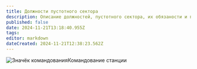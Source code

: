 ```yaml
---
title: Должности пустотного сектора
description: Описание должностей, пустотного сектора, их обязаности и права.
published: false
date: 2024-11-21T13:18:40.955Z
tags: 
editor: markdown
dateCreated: 2024-11-21T12:38:23.562Z
---
```


 ![Значёк командования](https://station14.ru/images/7/73/Cmd_dep.png)Командование станции